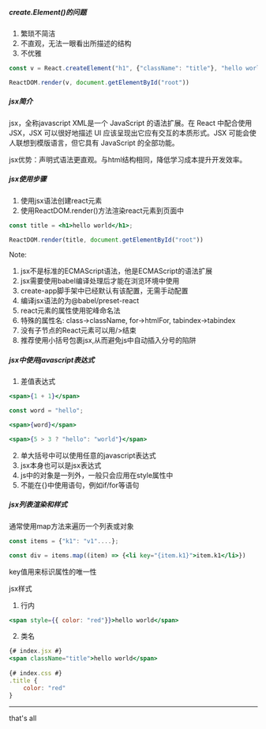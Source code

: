 ##### create.Element()的问题

1. 繁琐不简洁
2. 不直观，无法一眼看出所描述的结构
3. 不优雅

```jsx
const v = React.createElement("h1", {"className": "title"}, "hello world")

ReactDOM.render(v, document.getElementById("root"))
```

##### jsx简介

jsx，全称javascript XML是一个 JavaScript 的语法扩展。在 React 中配合使用 JSX，JSX 可以很好地描述 UI 应该呈现出它应有交互的本质形式。JSX 可能会使人联想到模版语言，但它具有 JavaScript 的全部功能。

jsx优势：声明式语法更直观。与html结构相同，降低学习成本提升开发效率。

##### jsx使用步骤

1. 使用jsx语法创建react元素
2. 使用ReactDOM.render()方法渲染react元素到页面中

```jsx
const title = <h1>hello world</h1>;

ReactDOM.render(title, document.getElementById("root"))
```

Note:

1. jsx不是标准的ECMAScript语法，他是ECMAScript的语法扩展
2. jsx需要使用babel编译处理后才能在浏览环境中使用
3. create-app脚手架中已经默认有该配置，无需手动配置
4. 编译jsx语法的为@babel/preset-react
5. react元素的属性使用驼峰命名法
6. 特殊的属性名: class->className, for->htmlFor, tabindex->tabindex
7. 没有子节点的React元素可以用/>结束
8. 推荐使用小括号包裹jsx,从而避免js中自动插入分号的陷阱

##### jsx中使用javascript表达式

1. 差值表达式

```jsx
<span>{1 + 1}</span>

const word = "hello";

<span>{word}</span>

<span>{5 > 3 ? "hello": "world"}</span>
```

2. 单大括号中可以使用任意的javascript表达式
3. jsx本身也可以是jsx表达式
4. js中的对象是一列外，一般只会应用在style属性中
5. 不能在{}中使用语句，例如if/for等语句

##### jsx列表渲染和样式

通常使用map方法来遍历一个列表或对象

```jsx
const items = {"k1": "v1"....};

const div = items.map((item) => {<li key="{item.k1}">item.k1</li>})
```

key值用来标识属性的唯一性

jsx样式

1. 行内

```jsx
<span style={{ color: "red"}}>hello world</span>
```

2. 类名

```jsx
{# index.jsx #}
<span className="title">hello world</span>
 
{# index.css #}
.title {
    color: "red"
}
```



---

that's all